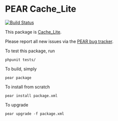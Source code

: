 # PEAR Cache_Lite

[![Build Status](https://travis-ci.org/pear/Cache_Lite.svg)](https://travis-ci.org/pear/Cache_Lite)

This package is [Cache_Lite](http://pear.php.net/package/Cache_Lite).

Please report all new issues via the [PEAR bug tracker](http://pear.php.net/bugs/).

To test this package, run
    
    phpunit tests/

To build, simply

    pear package

To install from scratch

    pear install package.xml

To upgrade

    pear upgrade -f package.xml

